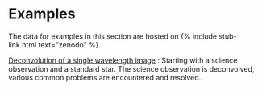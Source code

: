 # Examples #

The data for examples in this section are hosted on {% include stub-link.html text="zenodo" %}.

[Deconvolution of a single wavelength image](./jupyter/example_1.html)
: Starting with a science observation and a standard star. The science observation is deconvolved, various common problems are encountered and resolved.
